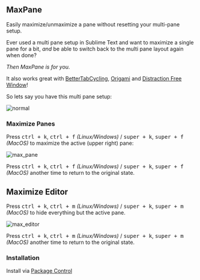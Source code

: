 ## MaxPane

Easily maximize/unmaximize a pane without resetting your multi-pane setup.

Ever used a multi pane setup in Sublime Text and want to maximize a single pane for a bit, *and* be able to switch back to the multi pane layout again when done?

*Then MaxPane is for you.*

It also works great with [BetterTabCycling](https://github.com/ahuff44/sublime-better-tab-cycling), [Origami](https://github.com/SublimeText/Origami) and [Distraction Free Window](https://github.com/aziz/DistractionFreeWindow#changing-layout)!

So lets say you have this multi pane setup:

![normal](https://user-images.githubusercontent.com/16542113/65072662-a304d900-d991-11e9-92a3-b5ab1b3396bd.png)

### Maximize Panes

Press <kbd>ctrl + k</kbd>, <kbd>ctrl + f</kbd> _(Linux/Windows)_ / <kbd>super + k</kbd>, <kbd>super + f</kbd> _(MacOS)_ to maximize the active (upper right) pane:

![max_pane](https://user-images.githubusercontent.com/16542113/65072721-bfa11100-d991-11e9-86b9-787081649aa0.png)

Press <kbd>ctrl + k</kbd>, <kbd>ctrl + f</kbd> _(Linux/Windows)_ / <kbd>super + k</kbd>, <kbd>super + f</kbd> _(MacOS)_ another time to return to the original state.


## Maximize Editor

Press <kbd>ctrl + k</kbd>, <kbd>ctrl + m</kbd> _(Linux/Windows)_ / <kbd>super + k</kbd>, <kbd>super + m</kbd> _(MacOS)_ to hide everything but the active pane.

![max_editor](https://user-images.githubusercontent.com/16542113/65072758-cf205a00-d991-11e9-8b53-33942e645edb.png)

Press <kbd>ctrl + k</kbd>, <kbd>ctrl + m</kbd> _(Linux/Windows)_ / <kbd>super + k</kbd>, <kbd>super + m</kbd> _(MacOS)_ another time to return to the original state.


### Installation

Install via [Package Control](http://wbond.net/sublime_packages/package_control)
